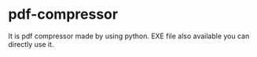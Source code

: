 # pdf-compressor
 It is pdf compressor made by using python.
EXE file also available you can directly use it.
